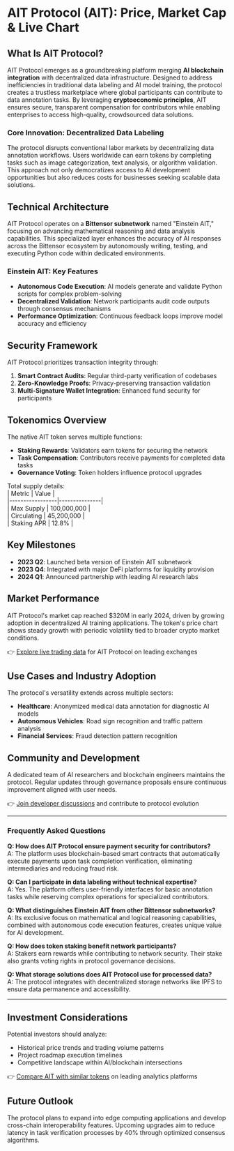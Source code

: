 # AIT Protocol (AIT): Price, Market Cap & Live Chart

## What Is AIT Protocol?  
AIT Protocol emerges as a groundbreaking platform merging **AI blockchain integration** with decentralized data infrastructure. Designed to address inefficiencies in traditional data labeling and AI model training, the protocol creates a trustless marketplace where global participants can contribute to data annotation tasks. By leveraging **cryptoeconomic principles**, AIT ensures secure, transparent compensation for contributors while enabling enterprises to access high-quality, crowdsourced data solutions.

### Core Innovation: Decentralized Data Labeling  
The protocol disrupts conventional labor markets by decentralizing data annotation workflows. Users worldwide can earn tokens by completing tasks such as image categorization, text analysis, or algorithm validation. This approach not only democratizes access to AI development opportunities but also reduces costs for businesses seeking scalable data solutions.

## Technical Architecture  
AIT Protocol operates on a **Bittensor subnetwork** named "Einstein AIT," focusing on advancing mathematical reasoning and data analysis capabilities. This specialized layer enhances the accuracy of AI responses across the Bittensor ecosystem by autonomously writing, testing, and executing Python code within dedicated environments.

### Einstein AIT: Key Features  
- **Autonomous Code Execution**: AI models generate and validate Python scripts for complex problem-solving  
- **Decentralized Validation**: Network participants audit code outputs through consensus mechanisms  
- **Performance Optimization**: Continuous feedback loops improve model accuracy and efficiency  

## Security Framework  
AIT Protocol prioritizes transaction integrity through:  
1. **Smart Contract Audits**: Regular third-party verification of codebases  
2. **Zero-Knowledge Proofs**: Privacy-preserving transaction validation  
3. **Multi-Signature Wallet Integration**: Enhanced fund security for participants  

## Tokenomics Overview  
The native AIT token serves multiple functions:  
- **Staking Rewards**: Validators earn tokens for securing the network  
- **Task Compensation**: Contributors receive payments for completed data tasks  
- **Governance Voting**: Token holders influence protocol upgrades  

Total supply details:  
| Metric          | Value         |  
|-----------------|---------------|  
| Max Supply      | 100,000,000   |  
| Circulating     | 45,200,000    |  
| Staking APR     | 12.8%         |  

## Key Milestones  
- **2023 Q2**: Launched beta version of Einstein AIT subnetwork  
- **2023 Q4**: Integrated with major DeFi platforms for liquidity provision  
- **2024 Q1**: Announced partnership with leading AI research labs  

## Market Performance  
AIT Protocol's market cap reached $320M in early 2024, driven by growing adoption in decentralized AI training applications. The token's price chart shows steady growth with periodic volatility tied to broader crypto market conditions.

👉 [Explore live trading data](https://bit.ly/okx-bonus) for AIT Protocol on leading exchanges  

## Use Cases and Industry Adoption  
The protocol's versatility extends across multiple sectors:  
- **Healthcare**: Anonymized medical data annotation for diagnostic AI models  
- **Autonomous Vehicles**: Road sign recognition and traffic pattern analysis  
- **Financial Services**: Fraud detection pattern recognition  

## Community and Development  
A dedicated team of AI researchers and blockchain engineers maintains the protocol. Regular updates through governance proposals ensure continuous improvement aligned with user needs.

👉 [Join developer discussions](https://bit.ly/okx-bonus) and contribute to protocol evolution  

---

### Frequently Asked Questions  

**Q: How does AIT Protocol ensure payment security for contributors?**  
A: The platform uses blockchain-based smart contracts that automatically execute payments upon task completion verification, eliminating intermediaries and reducing fraud risk.

**Q: Can I participate in data labeling without technical expertise?**  
A: Yes. The platform offers user-friendly interfaces for basic annotation tasks while reserving complex operations for specialized contributors.

**Q: What distinguishes Einstein AIT from other Bittensor subnetworks?**  
A: Its exclusive focus on mathematical and logical reasoning capabilities, combined with autonomous code execution features, creates unique value for AI development.

**Q: How does token staking benefit network participants?**  
A: Stakers earn rewards while contributing to network security. Their stake also grants voting rights in protocol governance decisions.

**Q: What storage solutions does AIT Protocol use for processed data?**  
A: The protocol integrates with decentralized storage networks like IPFS to ensure data permanence and accessibility.

---

## Investment Considerations  
Potential investors should analyze:  
- Historical price trends and trading volume patterns  
- Project roadmap execution timelines  
- Competitive landscape within AI/blockchain intersections  

👉 [Compare AIT with similar tokens](https://bit.ly/okx-bonus) on leading analytics platforms  

## Future Outlook  
The protocol plans to expand into edge computing applications and develop cross-chain interoperability features. Upcoming upgrades aim to reduce latency in task verification processes by 40% through optimized consensus algorithms.